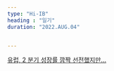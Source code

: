 ```yaml
---
type: "Hi-IB"
heading : "일기"
duration: "2022.AUG.04"


---
```

 
 
 
 
[유럽, 2 분기 성장률 깜짝 선전했지만...](/todo/images/[04073850]_221452.pdf) 